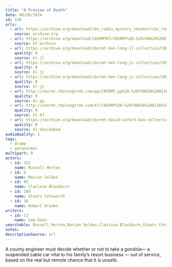 ```yaml
---
title: "A Preview of Death"
date: 08/20/1974
id: 136
urls: 
  - url: https://archive.org/download/cbs_radio_mystery_theater/cbs_radio_mystery_theater-0101-0150.zip/cbs_radio_mystery_theater-0101-0150%2Fcbsrmt_0136_a_preview_of_death.mp3
    source: archive-org
  - url: https://archive.org/download/CBSRMTKf/CBSRMT%20-%20740820%200136%20A%20Preview%20Of%20Death_kf.mp3
    source: kf-archive
  - url: https://archive.org/download/cbsrmt-ken-long-jl-collection/CBSRMT - 740820 0136 A Preview Of Death_jl.mp3
    quality: 0
    source: kl-jl
  - url: https://archive.org/download/cbsrmt-ken-long-jc-collection/CBSRMT - 740820 0136 Preview Of Death vbr kb_jc.mp3
    quality: 0
    source: kl-jc
  - url: https://archive.org/download/cbsrmt-ken-long-jc-collection/CBSRMT - 740820 0136 Preview of Death vbr df_jc.mp3
    quality: 0
    source: kl-jc
  - url: http://cbsrmt.thelongtrek.com/pp/CBSRMT_pp%20-%20740820%200136%20A%20Preview%20of%20Death.mp3
    quality: 0
    source: kl-pp
  - url: http://cbsrmt.thelongtrek.com/kf/CBSRMT%20-%20740820%200136%20A%20Preview%20Of%20Death_kf.mp3
    quality: 0
    source: kl-kf
  - url: https://archive.org/download/cbsrmt-david-oxford-boa-collection/CBSRMT-740820-0136-A-Preview-of-Death-(64-44)_kf-{BoA}.mp3
    quality: 0
    source: kl-davidoboa
audioQuality: 1
tags: 
  - drama
  - paranormal
multipart: 0
actors:  
  - id: 151
    name: Russell Horton  
  - id: 6
    name: Marian Seldes  
  - id: 65
    name: Clarissa Blackburn  
  - id: 105
    name: Staats Cotsworth  
  - id: 16
    name: Robert Dryden
writers:  
  - id: 13
    name: Sam Dann
searchable: Russell Horton,Marian Seldes,Clarissa Blackburn,Staats Cotsworth,Robert Dryden Sam Dann
notes: 
descriptionSource: nrl
---
```

A county engineer must decide whether or not to take a gondola— a suspended cable car vital to his family’s resort business — out of service, based on the real but remote chance that it is unsafe.
